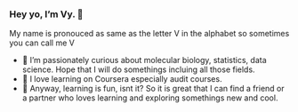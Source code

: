### Hey yo, I’m Vy. 👋
My name is pronouced as same as the letter V in the alphabet so sometimes you can call me V
- 👀 I’m passionately curious about molecular biology, statistics, data science. Hope that I will do somethings incluing all those fields. 
- 🌱 I love learning on Coursera especially audit courses.  
- 💞️ Anyway, learning is fun, isnt it? So it is great that I can find a friend or a partner who loves learning and exploring somethings new and cool. 

<!---
vy-phung/vy-phung is a ✨ special ✨ repository because its `README.md` (this file) appears on your GitHub profile.
You can click the Preview link to take a look at your changes.
--->
